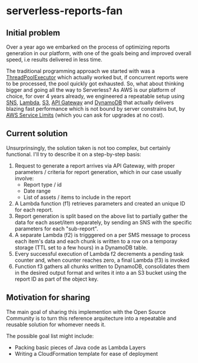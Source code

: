 # serverless-reports-fan

## Initial problem
Over a year ago we embarked on the process of optimizing reports generation in our platform, with one of the goals being and improved overall speed, i.e results delivered in less time.

The traditional programming approach we started with was a [ThreadPoolExecutor](https://docs.oracle.com/javase/8/docs/api/java/util/concurrent/ThreadPoolExecutor.html) which actually worked but, if concurrent reports were to be processed, the pool quickly got exhausted. So, what about thinking bigger and going all the way to Serverless? As AWS is our platform of choice, for over 4 years already, we engineered a repeatable setup using [SNS](https://aws.amazon.com/sns/), [Lambda](https://aws.amazon.com/lambda/), [S3](https://aws.amazon.com/s3/), [API Gateway](https://aws.amazon.com/api-gateway/) and [DynamoDB](https://aws.amazon.com/dynamodb) that actually delivers blazing fast performance which is not bound by server constrains but, by [AWS Service Limits](https://docs.aws.amazon.com/general/latest/gr/aws_service_limits.html) (which you can ask for upgrades at no cost).

## Current solution
Unsurprinsingly, the solution taken is not too complex, but certainly functional. I'll try to describe it on a step-by-step basis:

1. Request to generate a report arrives via API Gateway, with proper parameters / criteria for report generation, which in our case usually involve:
   * Report type / id
   * Date range
   * List of assets / items to include in the report
 2. A Lambda function (f1) retrieves parameters and created an unique ID for each report.  
 3. Report generation is split based on the above list to partially gather the data for each asset/item separately, by sending an SNS with the specific parameters for each "sub-report".
 4. A separate Lambda (f2) is trigggered on a per SMS message to process each item's data and each chunk is written to a 
 row on a temporay storage (TTL set to a few hours) in a DynamoDB table.
 5. Every successful execution of Lambda f2 decrements a pending task counter and, when counter reaches zero, a final Lambda (f3) is invoked
 6. Function f3 gathers all chunks written to DynamoDB, consolidates them in the desired output format and writes it into a an S3 bucket using the report ID as part of the object key.

## Motivation for sharing

The main goal of sharing this implemention with the Open Source Community is to turn this reference arquitecture into a repeatable and reusable solution for whomever needs it.

The possible goal list might include:
* Packing basic pieces of Java code as Lambda Layers
* Writing a CloudFormation template for ease of deployment
